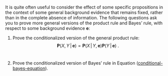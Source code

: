 

It is quite often useful to consider the
effect of some specific propositions in the context of some general
background evidence that remains fixed, rather than in the complete
absence of information. The following questions ask you to prove more
general versions of the product rule and Bayes’ rule, with respect to
some background evidence $\textbf{e}$: <br>

1.  Prove the conditionalized version of the general product rule:
    $${\textbf{P}}(X,Y {{\,|\,}}\textbf{e}) = {\textbf{P}}(X{{\,|\,}}Y,\textbf{e}) {\textbf{P}}(Y{{\,|\,}}\textbf{e})\ .$$ <br>

2.  Prove the conditionalized version of Bayes’ rule in
    Equation (<a class="equationRef" id="equationref" title="" href="#">conditional-bayes-equation</a>). <br>

